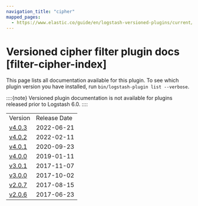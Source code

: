 ```yaml
---
navigation_title: "cipher"
mapped_pages:
  - https://www.elastic.co/guide/en/logstash-versioned-plugins/current/filter-cipher-index.html
---
```


# Versioned cipher filter plugin docs [filter-cipher-index]


This page lists all documentation available for this plugin.  To see which plugin version you have installed, run `bin/logstash-plugin list --verbose`.

::::{note}
Versioned plugin documentation is not available for plugins released prior to Logstash 6.0.
::::


|     |     |
| --- | --- |
| Version | Release Date |
| [v4.0.3](v4-0-3-plugins-filters-cipher.md) | 2022-06-21 |
| [v4.0.2](v4-0-2-plugins-filters-cipher.md) | 2022-02-11 |
| [v4.0.1](v4-0-1-plugins-filters-cipher.md) | 2020-09-23 |
| [v4.0.0](v4-0-0-plugins-filters-cipher.md) | 2019-01-11 |
| [v3.0.1](v3-0-1-plugins-filters-cipher.md) | 2017-11-07 |
| [v3.0.0](v3-0-0-plugins-filters-cipher.md) | 2017-10-02 |
| [v2.0.7](v2-0-7-plugins-filters-cipher.md) | 2017-08-15 |
| [v2.0.6](v2-0-6-plugins-filters-cipher.md) | 2017-06-23 |









